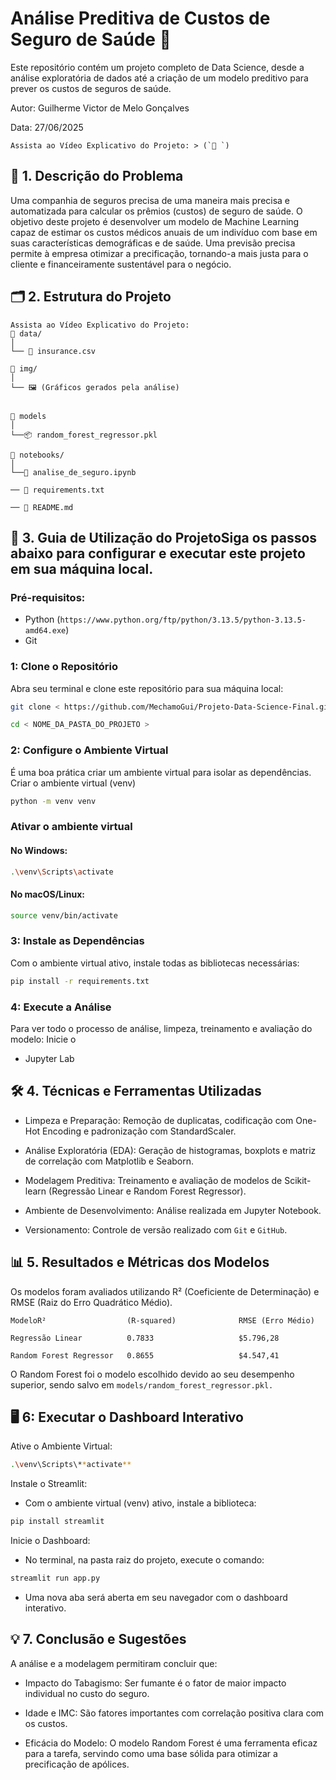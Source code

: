 # Análise Preditiva de Custos de Seguro de Saúde 🏥
Este repositório contém um projeto completo de Data Science, desde a análise exploratória de dados até a criação de um modelo preditivo para prever os custos de seguros de saúde.

Autor: Guilherme Victor de Melo Gonçalves

Data: 27/06/2025

    Assista ao Vídeo Explicativo do Projeto: > (`🔗 `)


## 🎯 1. Descrição do Problema
Uma companhia de seguros precisa de uma maneira mais precisa e automatizada para calcular os prêmios (custos) de seguro de saúde. O objetivo deste projeto é desenvolver um modelo de Machine Learning capaz de estimar os custos médicos anuais de um indivíduo com base em suas características demográficas e de saúde. Uma previsão precisa permite à empresa otimizar a precificação, tornando-a mais justa para o cliente e financeiramente sustentável para o negócio.

## 🗂️ 2. Estrutura do Projeto
    Assista ao Vídeo Explicativo do Projeto:        
    📂 data/
    │  
    └── 📄 insurance.csv
    
    📂 img/
    │  
    └── 🖼️ (Gráficos gerados pela análise)
   
    
    📂 models
    │  
    └──📦 random_forest_regressor.pkl
    
    📂 notebooks/
    │  
    └──📓 analise_de_seguro.ipynb
    
    ── 📜 requirements.txt
    
    ── 📄 README.md


## 🚀 3. Guia de Utilização do ProjetoSiga os passos abaixo para configurar e executar este projeto em sua máquina local.
### Pré-requisitos: 

- Python (`https://www.python.org/ftp/python/3.13.5/python-3.13.5-amd64.exe`)
- Git

### 1: Clone o Repositório 
Abra seu terminal e clone este repositório para sua máquina local:
```sh
git clone < https://github.com/MechamoGui/Projeto-Data-Science-Final.git >
 ```
 ```sh
cd < NOME_DA_PASTA_DO_PROJETO >
 ```
### 2: Configure o Ambiente Virtual
É uma boa prática criar um ambiente virtual para isolar as dependências.
Criar o ambiente virtual (venv)
```sh
python -m venv venv
```
### Ativar o ambiente virtual

#### No Windows:
 ```sh
.\venv\Scripts\activate
```
#### No macOS/Linux:
 ```sh
source venv/bin/activate
```
### 3: Instale as Dependências
Com o ambiente virtual ativo, instale todas as bibliotecas necessárias:
```sh
pip install -r requirements.txt
```

### 4: Execute a Análise 
Para ver todo o processo de análise, limpeza, treinamento e avaliação do modelo:
Inicie o 
- Jupyter Lab

## 🛠️ 4. Técnicas e Ferramentas Utilizadas
- Limpeza e Preparação: Remoção de duplicatas, codificação com One-Hot Encoding e padronização com StandardScaler.

- Análise Exploratória (EDA): Geração de histogramas, boxplots e matriz de correlação com Matplotlib e Seaborn.

- Modelagem Preditiva: Treinamento e avaliação de modelos de Scikit-learn (Regressão Linear e Random Forest Regressor).

- Ambiente de Desenvolvimento: Análise realizada em Jupyter Notebook.

- Versionamento: Controle de versão realizado com `Git` e `GitHub`.
  
## 📊 5. Resultados e Métricas dos Modelos
Os modelos foram avaliados utilizando R² (Coeficiente de Determinação) e RMSE (Raiz do Erro Quadrático Médio).

    ModeloR²                  (R-squared)              RMSE (Erro Médio)

    Regressão Linear          0.7833                   $5.796,28

    Random Forest Regressor   0.8655                   $4.547,41

O Random Forest foi o modelo escolhido devido ao seu desempenho superior, sendo salvo em `models/random_forest_regressor.pkl.`

## 🖥️​ 6: Executar o Dashboard Interativo

Ative o Ambiente Virtual:
```sh
.\venv\Scripts\**activate**
```
Instale o Streamlit:
- Com o ambiente virtual (venv) ativo, instale a biblioteca:
```sh
pip install streamlit
```
Inicie o Dashboard:
- No terminal, na pasta raiz do projeto, execute o comando:
```sh
streamlit run app.py
```
- Uma nova aba será aberta em seu navegador com o dashboard interativo.
  
## 💡 7. Conclusão e Sugestões
A análise e a modelagem permitiram concluir que:

- Impacto do Tabagismo: Ser fumante é o fator de maior impacto individual no custo do seguro.

- Idade e IMC: São fatores importantes com correlação positiva clara com os custos.

- Eficácia do Modelo: O modelo Random Forest é uma ferramenta eficaz para a tarefa, servindo como uma base sólida para otimizar a precificação de apólices.

